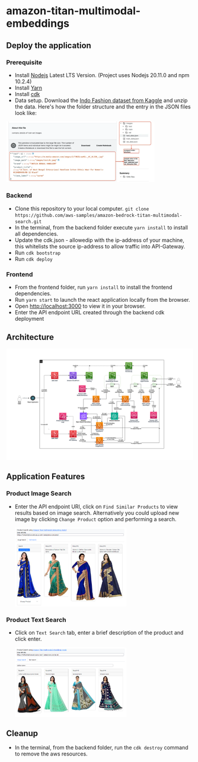 # amazon-titan-multimodal-embeddings



## Deploy the application
### Prerequisite

- Install [Nodejs](https://nodejs.org/en/download/) Latest LTS Version. (Project uses Nodejs 20.11.0 and npm 10.2.4)
- Install [Yarn](https://yarnpkg.com/getting-started/install)
- Install [cdk](https://docs.aws.amazon.com/cdk/v2/guide/getting_started.html#getting_started_install)
- Data setup. Download the [Indo Fashion dataset from Kaggle](https://www.kaggle.com/datasets/validmodel/indo-fashion-dataset) and unzip the data. Here's how the folder structure and the entry in the JSON files look like:

<img src="project_assets/testdata.png" alt="drawing" style="width:400px;"/>
   


### Backend

- Clone this repository to your local computer. `git clone https://github.com/aws-samples/amazon-bedrock-titan-multimodal-search.git`
- In the terminal, from the backend folder execute `yarn install` to install all dependencies.
- Update the cdk.json - allowedip with the ip-address of your machine, this whitelists the source ip-address to allow traffic into API-Gateway.
- Run `cdk bootstrap`
- Run `cdk deploy`

### Frontend
- From the frontend folder, run `yarn install` to install the frontend dependencies.
- Run `yarn start` to launch the react application locally from the browser. 
- Open [http://localhost:3000](http://localhost:3000) to view it in your browser.
- Enter the API endpoint URL created through the backend cdk deployment

## Architecture
<img src="project_assets/AmazonTitanMultimodal_Arch.png">

## Application Features
### Product Image Search
  * Enter the API endpoint URl, click on `Find Similar Products` to view results based on image search. Alternatively you could upload new image by clicking `Change Product` option and performing a search.

    <img src="project_assets/image-search.png" alt="drawing" style="width:300px;"/>


### Product Text Search
  * Click on `Text Search` tab, enter a brief description of the product and click enter.

    <img src="project_assets/text-search.png" alt="drawing" style="width:300px;"/>


## Cleanup
- In the terminal, from the backend folder, run the `cdk destroy` command to remove the aws resources.
